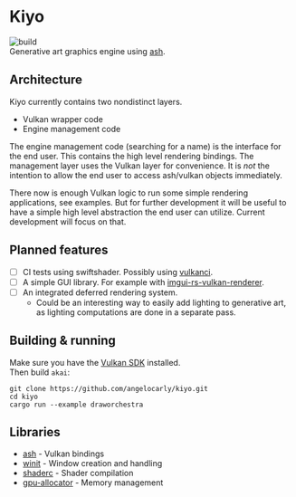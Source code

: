 # Kiyo
![build](https://github.com/angelocarly/akai/actions/workflows/rust.yml/badge.svg)  
Generative art graphics engine using [ash](https://github.com/ash-rs/ash).

## Architecture

Kiyo currently contains two nondistinct layers.
- Vulkan wrapper code
- Engine management code

The engine management code (searching for a name) is the interface for the end user. This contains the high level
rendering bindings. The management layer uses the Vulkan layer for convenience. It is *not* the intention to allow the
end user to access ash/vulkan objects immediately.

There now is enough Vulkan logic to run some simple rendering applications, see examples. But for further development
it will be useful to have a simple high level abstraction the end user can utilize. Current development will focus on
that.

## Planned features

- [ ] CI tests using swiftshader. Possibly using [vulkanci](https://github.com/marketplace/actions/vulkanci).
- [ ] A simple GUI library. For example with [imgui-rs-vulkan-renderer](https://github.com/adrien-ben/imgui-rs-vulkan-renderer).
- [ ] An integrated deferred rendering system.
  - Could be an interesting way to easily add lighting to generative art, as lighting computations are done in a separate pass.

## Building & running

Make sure you have the [Vulkan SDK](https://vulkan.lunarg.com) installed.  
Then build `akai`:
```
git clone https://github.com/angelocarly/kiyo.git
cd kiyo
cargo run --example draworchestra
```

## Libraries
- [ash](https://github.com/ash-rs/ash) - Vulkan bindings
- [winit](https://github.com/rust-windowing/winit) - Window creation and handling
- [shaderc](https://github.com/google/shaderc-rs) - Shader compilation
- [gpu-allocator](https://github.com/Traverse-Research/gpu-allocator?tab=readme-ov-file) - Memory management
